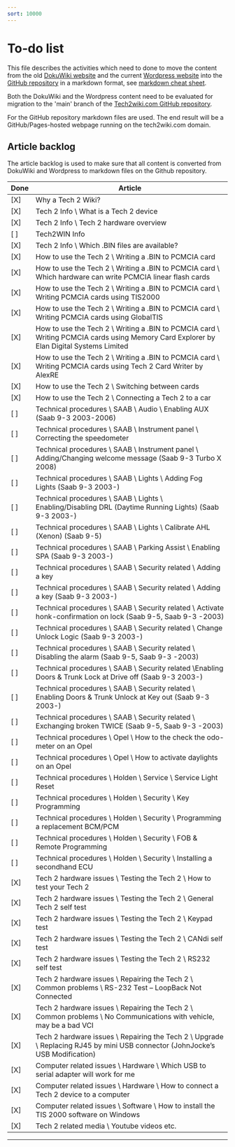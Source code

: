 ```yaml
---
sort: 10000
---
```

# To-do list

This file describes the activities which need to done to move the content from the old [DokuWiki website](https://tech2wiki.com/obsolete/doku.php) and the current [Wordpress website](https://tech2wiki.com/) into the [GitHub repository](https://github.com/berrydejager/tech2wiki.com/) in a markdown format, see [markdown cheat sheet](https://github.com/adam-p/markdown-here/wiki/Markdown-Cheatsheet).

Both the DokuWiki and the Wordpress content need to be evaluated for migration to the 'main' branch of the [Tech2wiki.com GitHub repository](https://github.com/berrydejager/tech2wiki.com/).

For the GitHub repository markdown files are used. The end result will be a GitHub/Pages-hosted webpage running on the tech2wiki.com domain.

## Article backlog

The article backlog is used to make sure that all content is converted from DokuWiki and Wordpress to markdown files on the Github repository.

| Done | Article |
| --- | --- |
| [X] | Why a Tech 2 Wiki? |
| [X] | Tech 2 Info \ What is a Tech 2 device |
| [X] | Tech 2 Info \ Tech 2 hardware overview |
| [ ] | Tech2WIN Info
| [X] | Tech 2 Info \ Which .BIN files are available? |
| [X] | How to use the Tech 2 \ Writing a .BIN to PCMCIA card |
| [X] | How to use the Tech 2 \ Writing a .BIN to PCMCIA card \ Which hardware can write PCMCIA linear flash cards |
| [X] | How to use the Tech 2 \ Writing a .BIN to PCMCIA card \ Writing PCMCIA cards using TIS2000 |
| [X] | How to use the Tech 2 \ Writing a .BIN to PCMCIA card \ Writing PCMCIA cards using GlobalTIS |
| [X] | How to use the Tech 2 \ Writing a .BIN to PCMCIA card \ Writing PCMCIA cards using Memory Card Explorer by Elan Digital Systems Limited |
| [X] | How to use the Tech 2 \ Writing a .BIN to PCMCIA card \ Writing PCMCIA cards using Tech 2 Card Writer by AlexRE |
| [X] | How to use the Tech 2 \ Switching between cards |
| [X] | How to use the Tech 2 \ Connecting a Tech 2 to a car |
| [ ] | Technical procedures \ SAAB \ Audio \ Enabling AUX (Saab 9-3 2003-2006) |
| [ ] | Technical procedures \ SAAB \ Instrument panel \ Correcting the speedometer |
| [ ] | Technical procedures \ SAAB \ Instrument panel \ Adding/Changing welcome message (Saab 9-3 Turbo X 2008) |
| [ ] | Technical procedures \ SAAB \ Lights \ Adding Fog Lights (Saab 9-3 2003-) |
| [ ] | Technical procedures \ SAAB \ Lights \ Enabling/Disabling DRL (Daytime Running Lights) (Saab 9-3 2003-) |
| [ ] | Technical procedures \ SAAB \ Lights \ Calibrate AHL (Xenon) (Saab 9-5) |
| [ ] | Technical procedures \ SAAB \ Parking Assist \ Enabling SPA (Saab 9-3 2003-) |
| [ ] | Technical procedures \ SAAB \ Security related \ Adding a key |
| [ ] | Technical procedures \ SAAB \ Security related \ Adding a key (Saab 9-3 2003-) |
| [ ] | Technical procedures \ SAAB \ Security related \ Activate honk-confirmation on lock (Saab 9-5, Saab 9-3 -2003) |
| [ ] | Technical procedures \ SAAB \ Security related \ Change Unlock Logic (Saab 9-3 2003-) |
| [ ] | Technical procedures \ SAAB \ Security related \ Disabling the alarm (Saab 9-5, Saab 9-3 -2003) |
| [ ] | Technical procedures \ SAAB \ Security related \Enabling Doors & Trunk Lock at Drive off (Saab 9-3 2003-) |
| [ ] | Technical procedures \ SAAB \ Security related \ Enabling Doors & Trunk Unlock at Key out (Saab 9-3 2003-) |
| [ ] | Technical procedures \ SAAB \ Security related \ Exchanging broken TWICE (Saab 9-5, Saab 9-3 -2003) |
| [ ] | Technical procedures \ Opel \ How to the check the odo-meter on an Opel |
| [ ] | Technical procedures \ Opel \ How to activate daylights on an Opel |
| [ ] | Technical procedures \ Holden \ Service \ Service Light Reset|
| [ ] | Technical procedures \ Holden \ Security \ Key Programming |
| [ ] | Technical procedures \ Holden \ Security \ Programming a replacement BCM/PCM |
| [ ] | Technical procedures \ Holden \ Security \ FOB & Remote Programming |
| [ ] | Technical procedures \ Holden \ Security \ Installing a secondhand ECU |
| [X] | Tech 2 hardware issues \ Testing the Tech 2 \ How to test your Tech 2 |
| [X] | Tech 2 hardware issues \ Testing the Tech 2 \ General Tech 2 self test |
| [X] | Tech 2 hardware issues \ Testing the Tech 2 \ Keypad test |
| [X] | Tech 2 hardware issues \ Testing the Tech 2 \ CANdi self test |
| [X] | Tech 2 hardware issues \ Testing the Tech 2 \ RS232 self test |
| [X] | Tech 2 hardware issues \ Repairing the Tech 2 \ Common problems \ RS-232 Test – LoopBack Not Connected |
| [X] | Tech 2 hardware issues \ Repairing the Tech 2 \ Common problems \ No Communications with vehicle, may be a bad VCI |
| [X] | Tech 2 hardware issues \ Repairing the Tech 2 \ Upgrade \ Replacing RJ45 by mini USB connector (JohnJocke’s USB Modification) |
| [X] | Computer related issues \ Hardware \ Which USB to serial adapter  will work for me |
| [X] | Computer related issues \ Hardware \ How to connect a Tech 2 device to a computer |
| [X] | Computer related issues \ Software \ How to install the TIS 2000 software on Windows |
| [X] | Tech 2 related media \ Youtube videos etc. |

---
